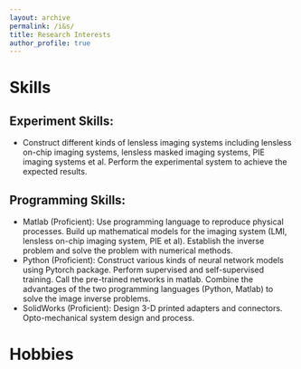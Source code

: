 ```yaml
---
layout: archive
permalink: /i&s/
title: Research Interests
author_profile: true
---
```



# Skills

## Experiment Skills:

+ Construct different kinds of lensless imaging systems including lensless on-chip imaging systems, lensless masked imaging systems, PIE imaging systems et al. Perform the experimental system to achieve the expected results.

## Programming Skills:

+ Matlab (Proficient): Use programming language to reproduce physical processes. Build up mathematical models for the imaging system (LMI, lensless on-chip imaging system, PIE et al). Establish the inverse problem and solve the problem with numerical methods.
+ Python (Proficient): Construct various kinds of neural network models using Pytorch package. Perform supervised and self-supervised training. Call the pre-trained networks in matlab. Combine the advantages of the two programming languages (Python, Matlab) to solve the image inverse problems.
+ SolidWorks (Proficient): Design 3-D printed adapters and connectors. Opto-mechanical system design and process.


# Hobbies

